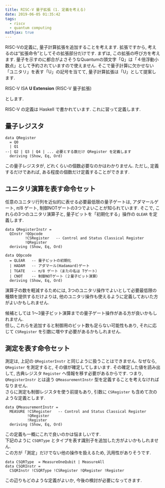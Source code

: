 ```yaml
---
title: RISC-V 量子拡張 (1. 定義を考える) 
date: 2019-06-05 01:35:42
tags: 
  - riscv
  - quantum computing
mathjax: true
---
```


<!-- md about-riscv-q.md -->

RISC-Vの定義に, 量子計算拡張を追加することを考えます. 
拡張ですから, 考えるのは“拡張命令”としてその拡張部分だけです. 
まずは, この拡張の呼び方を考えます. 量子を示すのに都合がよさそうなQuantumの頭文字「Q」は「４倍浮動小数点」として予約されていますので使えません. 
そこで量子計算に欠かせない「ユニタリ」を表す「U」の記号を当てて, 量子計算拡張は「U」として提案します. 


RISC-V ISA **U Extension** (RISC-V 量子拡張) 

とします. 


RISC-V の定義は Haskell で書かれています. これに習って定義します.  

## 量子レジスタ

```
data QRegister
  = Q0
  | Q1
--| Q2 | Q3 | Q4 | ... 必要とする数だけ QRegister を定義します
  deriving (Show, Eq, Ord)
```

この量子レジスタが, どれくらいの個数必要なのかはわかりません. 
ただし, 定義するだけであれば, ある程度の個数だけ定義することができます. 


## ユニタリ演算を表す命令セット

任意のユニタリ行列を近似的に表せる必要最低限の量子ゲートは, アダマールゲート, $\pi/8$ ゲート, 制御NOTゲートの3つでよいことが知られています. 
そこで, これらの3つのユニタリ演算子と, 量子ビットを「初期化する」操作の `QLEAR` を定義します.  

```
data QRegisterInstr =
  QInstr !QOpcode
         !CSRegister   -- Control and Status Classical Register
         !QRegister
  deriving (Show, Eq, Ord)

data QOpcode
  = QLEAR   -- 量子ビットの初期化
  | HADAM   -- アダマール(Hadamard)ゲート
  | TGATE   -- π/8 ゲート（またの名は Tゲート）
  | CNOT    -- 制御NOTゲート（２量子ビット演算）
  deriving (Show, Eq, Ord)
```

演算子の数を軽減するためには, 3つのユニタリ操作でよいとして必要最低限の種類を提供するだけよりは, 
他のユニタリ操作も使えるように定義しておいた方がよいかもしれません.  

候補としては 1〜3量子ビット演算までの量子ゲート操作がある方が良いかもしれません.  
但し, これらを追加すると制御用のビット数も足らない可能性もあり, それに応じて `CSRegister` を引数に増やす必要があるかもしれません. 

## 測定を表す命令セット

測定は, 上記の `QRegisterInstr` と同じように扱うことはできません. 
なぜなら, `QRegister` を測定すると, その値が確定してしまいます. 
その確定した値を読み出して, 古典レジスタ `Register` へ情報を移す必要があるからです. 
つまり, `QRegisterInstr` とは違う `QMeasurementInstr` 型を定義することを考えなければなりません.  
さらに測定も制御レジスタを使う前提もあり, 引数に `CSRegister` も含めて次のような定義とします. 

```
data QMeasurementInstr =
  MEASURE !CSRegister   -- Control and Status Classical Register
          !QRegister
          !Register
  deriving (Show, Eq, Ord)
```

この定義も一概にこれで良いのかは悩ましいです.  
下記のように `CSQRType` とタイプを表す識別子を追加した方がよいかもしれません.  
この方が「測定」だけでない他の操作を扱えるため, 汎用性がありそうです.  

```
data CSQRType  = MeasureOneQubit | MeasureAll
data CSQRInstr =
  CSQRInstr !CSQRType !CSRegister !QRegister !Register
```

この辺りもどのような定義がよいか, 今後の検討が必要になってきます.  
